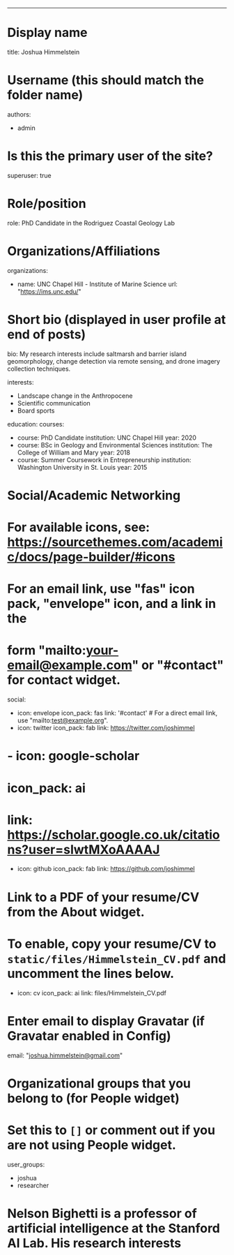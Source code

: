 ---
# Display name
title: Joshua Himmelstein

# Username (this should match the folder name)
authors:
- admin

# Is this the primary user of the site?
superuser: true

# Role/position
role: PhD Candidate in the Rodriguez Coastal Geology Lab

# Organizations/Affiliations
organizations:
- name: UNC Chapel Hill - Institute of Marine Science
  url: "https://ims.unc.edu/"

# Short bio (displayed in user profile at end of posts)
bio: My research interests include saltmarsh and barrier island geomorphology, change detection via remote sensing, and drone imagery collection techniques.

interests:
- Landscape change in the Anthropocene
- Scientific communication
- Board sports

education:
  courses:
  - course: PhD Candidate
    institution: UNC Chapel Hill
    year: 2020
  - course: BSc in Geology and Environmental Sciences
    institution: The College of William and Mary
    year: 2018
  - course: Summer Coursework in Entrepreneurship
    institution: Washington University in St. Louis
    year: 2015

# Social/Academic Networking
# For available icons, see: https://sourcethemes.com/academic/docs/page-builder/#icons
#   For an email link, use "fas" icon pack, "envelope" icon, and a link in the
#   form "mailto:your-email@example.com" or "#contact" for contact widget.
social:
- icon: envelope
  icon_pack: fas
  link: '#contact'  # For a direct email link, use "mailto:test@example.org".
- icon: twitter
  icon_pack: fab
  link: https://twitter.com/joshimmel
# - icon: google-scholar
#  icon_pack: ai
#  link: https://scholar.google.co.uk/citations?user=sIwtMXoAAAAJ
- icon: github
  icon_pack: fab
  link: https://github.com/joshimmel
# Link to a PDF of your resume/CV from the About widget.
# To enable, copy your resume/CV to `static/files/Himmelstein_CV.pdf` and uncomment the lines below.
 - icon: cv
   icon_pack: ai
   link: files/Himmelstein_CV.pdf

# Enter email to display Gravatar (if Gravatar enabled in Config)
email: "joshua.himmelstein@gmail.com"

# Organizational groups that you belong to (for People widget)
#   Set this to `[]` or comment out if you are not using People widget.
user_groups:
- joshua
- researcher

# Nelson Bighetti is a professor of artificial intelligence at the Stanford AI Lab. His research interests
